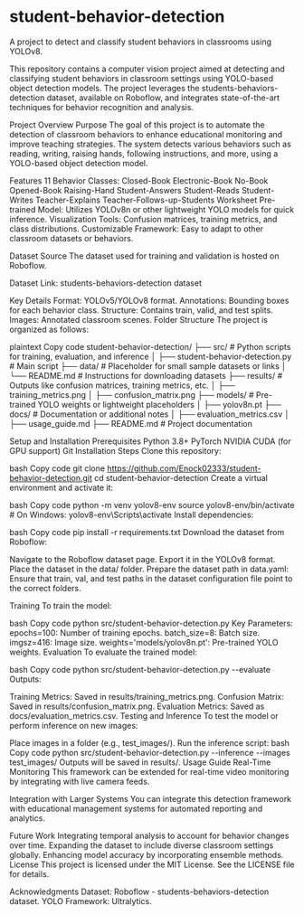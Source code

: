 # student-behavior-detection
A project to detect and classify student behaviors in classrooms using YOLOv8.

This repository contains a computer vision project aimed at detecting and classifying student behaviors in classroom settings using YOLO-based object detection models. The project leverages the students-behaviors-detection dataset, available on Roboflow, and integrates state-of-the-art techniques for behavior recognition and analysis.

Project Overview
Purpose
The goal of this project is to automate the detection of classroom behaviors to enhance educational monitoring and improve teaching strategies. The system detects various behaviors such as reading, writing, raising hands, following instructions, and more, using a YOLO-based object detection model.

Features
11 Behavior Classes:
Closed-Book
Electronic-Book
No-Book
Opened-Book
Raising-Hand
Student-Answers
Student-Reads
Student-Writes
Teacher-Explains
Teacher-Follows-up-Students
Worksheet
Pre-trained Model: Utilizes YOLOv8n or other lightweight YOLO models for quick inference.
Visualization Tools: Confusion matrices, training metrics, and class distributions.
Customizable Framework: Easy to adapt to other classroom datasets or behaviors.

Dataset
Source
The dataset used for training and validation is hosted on Roboflow.

Dataset Link: students-behaviors-detection dataset

Key Details
Format: YOLOv5/YOLOv8 format.
Annotations: Bounding boxes for each behavior class.
Structure: Contains train, valid, and test splits.
Images: Annotated classroom scenes.
Folder Structure
The project is organized as follows:

plaintext
Copy code
student-behavior-detection/
├── src/                # Python scripts for training, evaluation, and inference
│   ├── student-behavior-detection.py  # Main script
├── data/               # Placeholder for small sample datasets or links
│   └── README.md       # Instructions for downloading datasets
├── results/            # Outputs like confusion matrices, training metrics, etc.
│   ├── training_metrics.png
│   ├── confusion_matrix.png
├── models/             # Pre-trained YOLO weights or lightweight placeholders
│   ├── yolov8n.pt
├── docs/               # Documentation or additional notes
│   ├── evaluation_metrics.csv
│   ├── usage_guide.md
├── README.md           # Project documentation

Setup and Installation
Prerequisites
Python 3.8+
PyTorch
NVIDIA CUDA (for GPU support)
Git
Installation Steps
Clone this repository:

bash
Copy code
git clone https://github.com/Enock02333/student-behavior-detection.git
cd student-behavior-detection
Create a virtual environment and activate it:

bash
Copy code
python -m venv yolov8-env
source yolov8-env/bin/activate   # On Windows: yolov8-env\Scripts\activate
Install dependencies:

bash
Copy code
pip install -r requirements.txt
Download the dataset from Roboflow:

Navigate to the Roboflow dataset page.
Export it in the YOLOv8 format.
Place the dataset in the data/ folder.
Prepare the dataset path in data.yaml: Ensure that train, val, and test paths in the dataset configuration file point to the correct folders.

Training
To train the model:

bash
Copy code
python src/student-behavior-detection.py
Key Parameters:
epochs=100: Number of training epochs.
batch_size=8: Batch size.
imgsz=416: Image size.
weights='models/yolov8n.pt': Pre-trained YOLO weights.
Evaluation
To evaluate the trained model:

bash
Copy code
python src/student-behavior-detection.py --evaluate
Outputs:

Training Metrics: Saved in results/training_metrics.png.
Confusion Matrix: Saved in results/confusion_matrix.png.
Evaluation Metrics: Saved as docs/evaluation_metrics.csv.
Testing and Inference
To test the model or perform inference on new images:

Place images in a folder (e.g., test_images/).
Run the inference script:
bash
Copy code
python src/student-behavior-detection.py --inference --images test_images/
Outputs will be saved in results/.
Usage Guide
Real-Time Monitoring
This framework can be extended for real-time video monitoring by integrating with live camera feeds.

Integration with Larger Systems
You can integrate this detection framework with educational management systems for automated reporting and analytics.

Future Work
Integrating temporal analysis to account for behavior changes over time.
Expanding the dataset to include diverse classroom settings globally.
Enhancing model accuracy by incorporating ensemble methods.
License
This project is licensed under the MIT License. See the LICENSE file for details.

Acknowledgments
Dataset: Roboflow - students-behaviors-detection dataset.
YOLO Framework: Ultralytics.

